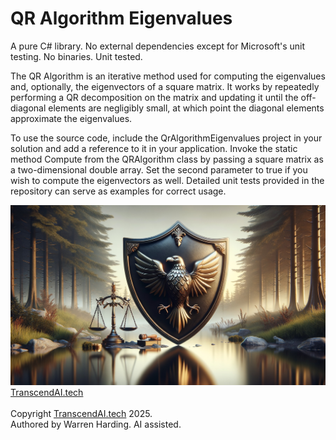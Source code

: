 # QR Algorithm Eigenvalues

A pure C# library. No external dependencies except for Microsoft's unit testing. No binaries. Unit tested.

The QR Algorithm is an iterative method used for computing the eigenvalues and, optionally, the eigenvectors of a square matrix. It works by repeatedly performing a QR decomposition on the matrix and updating it until the off-diagonal elements are negligibly small, at which point the diagonal elements approximate the eigenvalues. 

To use the source code, include the QrAlgorithmEigenvalues project in your solution and add a reference to it in your application. Invoke the static method Compute from the QRAlgorithm class by passing a square matrix as a two-dimensional double array. Set the second parameter to true if you wish to compute the eigenvectors as well. Detailed unit tests provided in the repository can serve as examples for correct usage.

![AI Image](aiimage.jpg)
[TranscendAI.tech](https://TranscendAI.tech)<br>
<br>
Copyright [TranscendAI.tech](https://TranscendAI.tech) 2025.</br>
Authored by Warren Harding. AI assisted.</br>